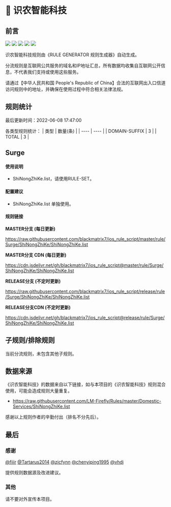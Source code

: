 # 🧸 识农智能科技

## 前言

![](https://shields.io/badge/-移除重复规则-ff69b4) ![](https://shields.io/badge/-DOMAIN与DOMAIN--SUFFIX合并-green) ![](https://shields.io/badge/-DOMAIN--SUFFIX间合并-critical) ![](https://shields.io/badge/-DOMAIN--SUFFIX与DOMAIN--KEYWORD合并-blue) ![](https://shields.io/badge/-IP--CIDR(6)合并-blueviolet) 

识农智能科技规则由《RULE GENERATOR 规则生成器》自动生成。

分流规则是互联网公共服务的域名和IP地址汇总，所有数据均收集自互联网公开信息，不代表我们支持或使用这些服务。

请通过【中华人民共和国 People's Republic of China】合法的互联网出入口信道访问规则中的地址，并确保在使用过程中符合相关法律法规。

## 规则统计

最后更新时间：2022-06-08 17:47:00

各类型规则统计：
| 类型 | 数量(条)  | 
| ---- | ----  |
| DOMAIN-SUFFIX | 3  | 
| TOTAL | 3  | 


## Surge 

#### 使用说明
- ShiNongZhiKe.list，请使用RULE-SET。

#### 配置建议
- ShiNongZhiKe.list 单独使用。

#### 规则链接
**MASTER分支 (每日更新)**

https://raw.githubusercontent.com/blackmatrix7/ios_rule_script/master/rule/Surge/ShiNongZhiKe/ShiNongZhiKe.list

**MASTER分支 CDN (每日更新)**

https://cdn.jsdelivr.net/gh/blackmatrix7/ios_rule_script@master/rule/Surge/ShiNongZhiKe/ShiNongZhiKe.list

**RELEASE分支 (不定时更新)**

https://raw.githubusercontent.com/blackmatrix7/ios_rule_script/release/rule/Surge/ShiNongZhiKe/ShiNongZhiKe.list

**RELEASE分支CDN (不定时更新)**

https://cdn.jsdelivr.net/gh/blackmatrix7/ios_rule_script@release/rule/Surge/ShiNongZhiKe/ShiNongZhiKe.list

## 子规则/排除规则


当前分流规则，未包含其他子规则。

## 数据来源

《识农智能科技》的数据来自以下链接，如与本项目的《识农智能科技》规则混合使用，可能会造成规则大量重复。

- https://raw.githubusercontent.com/LM-Firefly/Rules/master/Domestic-Services/ShiNongZhiKe.list


感谢以上规则作者的辛勤付出（排名不分先后）。

## 最后

### 感谢

[@fiiir](https://github.com/fiiir) [@Tartarus2014](https://github.com/Tartarus2014) [@zjcfynn](https://github.com/zjcfynn) [@chenyiping1995](https://github.com/chenyiping1995) [@vhdj](https://github.com/vhdj)

提供规则数据源及改进建议。

### 其他

请不要对外宣传本项目。